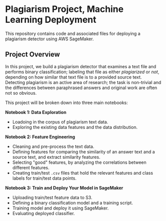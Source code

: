 # Plagiarism Project, Machine Learning Deployment

This repository contains code and associated files for deploying a plagiarism detector using AWS SageMaker.

## Project Overview

In this project, we build a plagiarism detector that examines a text file and performs binary classification; labeling that file as either *plagiarized* or *not*, depending on how similar that text file is to a provided source text. Detecting plagiarism is an active area of research; the task is non-trivial and the differences between paraphrased answers and original work are often not so obvious.

This project will be broken down into three main notebooks:

**Notebook 1: Data Exploration**
* Loadoing in the corpus of plagiarism text data.
* Exploring the existing data features and the data distribution.

**Notebook 2: Feature Engineering**

* Cleaning and pre-process the text data.
* Defining features for comparing the similarity of an answer text and a source text, and extract similarity features.
* Selecting "good" features, by analyzing the correlations between different features.
* Creating train/test `.csv` files that hold the relevant features and class labels for train/test data points.

**Notebook 3: Train and Deploy Your Model in SageMaker**

* Uploading train/test feature data to S3.
* Defining a binary classification model and a training script.
* Training model and deploy it using SageMaker.
* Evaluating deployed classifier.
